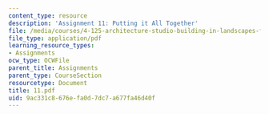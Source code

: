 ```yaml
---
content_type: resource
description: 'Assignment 11: Putting it All Together'
file: /media/courses/4-125-architecture-studio-building-in-landscapes-fall-2002/9ac331c8676efa0d7dc7a677fa46d40f_11.pdf
file_type: application/pdf
learning_resource_types:
- Assignments
ocw_type: OCWFile
parent_title: Assignments
parent_type: CourseSection
resourcetype: Document
title: 11.pdf
uid: 9ac331c8-676e-fa0d-7dc7-a677fa46d40f
---
```

